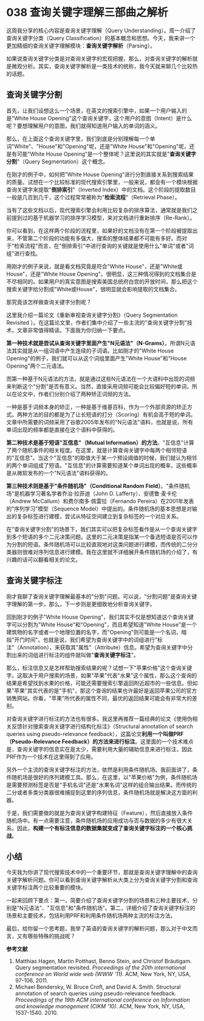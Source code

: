 # 038 查询关键字理解三部曲之解析

这周我分享的核心内容是查询关键字理解（Query
Understanding）。周一介绍了查询关键字分类（Query
Classification）的基本概念和思想。今天，我来讲一个更加精细的查询关键字理解模块：**查询关键字解析**（Parsing）。

如果说查询关键字分类是对查询关键字的宏观把握，那么，对查询关键字的解析就是微观分析。其实，查询关键字解析是一类技术的统称，我今天就来聊几个比较热的话题。

## 查询关键字分割

首先，让我们设想这么一个场景，在英文的搜索引擎中，如果一个用户输入的是"White
House
Opening"这个查询关键字，这个用户的意图（Intent）是什么呢？要想理解用户的意图，我们就得知道用户输入的单词的涵义。

那么，在上面这个查询关键字里，我们到底是分别理解每一个单词"White"、"House"和"Opening"呢，还是"White
House"和"Opening"呢，还是有可能"White House
Opening"是一个整体呢？这里说的其实就是"**查询关键字分割**"（Query
Segmentation）这个概念。

在刚才的例子中，如何把"White House
Opening"进行分割直接关系到搜索结果的质量。试想在一个比较标准的现代搜索引擎里，一般来说，都会有一个模块根据查询关键字来提取"**倒排索引**"（Inverted
Index）中的文档。这个阶段的提取数目一般是几百到几千，这个过程常常被称为"**检索流程**"（Retrieval
Phase）。

当有了这些文档以后，现代搜索引擎会利用比较复杂的排序算法，通常就是我们之前提到过的基于机器学习的排序学习模型，来对文档进行重新排序（Re-Rank）。

你可以看到，在这样两个阶段的流程里，如果好的文档没有在第一个阶段被提取出来，不管第二个阶段的功能有多强大，搜索的整体结果都不可能有多好。而对于"检索流程"而言，在"倒排索引"中进行查询的关键就是使用什么"单词"或者"词组"进行查找。

用刚才的例子来说，就是看文档究竟是符合"White
House"，还是"White或House"，还是"White House
Opening"。很明显，这三种情况得到的文档集合是不尽相同的。如果用户的真实意图是搜索美国总统府白宫的开放时间，那么把这个搜索关键字给分割成"White或House"，很明显就会影响提取的文档集合。

那究竟该怎样做查询关键字分割呢？

这里我介绍一篇论文《重新审视查询关键字分割》（Query Segmentation
Revisited
）。在这篇论文里，作者们集中介绍了一些主流的"查询关键字分割"技术，文章非常值得精读。下面我为你归纳一下要点。

**第一种技术就是尝试从查询关键字里面产生"N元语法"（N-Grams）**。所谓N元语法其实就是从一组词语中产生连续的子词语。比如刚才的"White
House Opening"的例子，我们就可以从这个词组里面产生"White House"和"House
Opening"两个二元语法。

而第一种基于N元语法的方法，就是通过这些N元语法在一个大语料中出现的词频来判断这个"分割"是否有意义。当然，直接采用词频可能会比较偏好短的单词，所以在论文中，作者们分别介绍了两种矫正词频的方法。

一种是基于词频本身的矫正，一种是基于维基百科，作为一个外部资源的矫正方式。两种方法的目的都是为了让长短语的打分（Scoring）有机会高于短的单词。文章中所需要的词频采用了谷歌2005年发布的"N元语法"语料，也就是说，所有单词出现的频率都是直接在这个语料中获得的。

**第二种技术是基于短语"互信息"（Mutual
Information）的方法**。"互信息"计算了两个随机事件的相关程度。在这里，就是计算查询关键字中每两个相邻短语的"互信息"。当这个"互信息"的取值大于某一个预设阈值的时候，我们就认为相邻的两个单词组成了短语。"互信息"的计算需要知道某个单词出现的概率，这些概率是从微软发布的一个"N元语法"语料获得的。

**第三种技术则是基于"条件随机场"（Conditional Random
Field）**。"条件随机场"是机器学习著名学者乔治·拉菲迪（John D.
Lafferty）、安德鲁·麦卡伦（Andrew McCallum）和费尔南多·佩雷拉（Fernando
Pereira）在2001年发表的"序列学习"模型（Sequence
Model）中提出的。条件随机场的基本思想是对输出的复杂标签进行建模，尝试从特征空间建立到复杂标签的一个对应关系。

在"查询关键字分割"的场景下，我们其实可以把复杂标签看作是从一个查询关键字到多个短语的多个二元决策问题。这里的二元决策是指某一个备选短语是否可以作为分割的短语。条件随机场可以比较直观地对这类问题进行建模，而传统的二分分类器则很难对序列信息进行建模。我在这里就不详细展开条件随机场的介绍了，有兴趣的话可以翻看相关的论文。

## 查询关键字标注

刚才我聊了查询关键字理解最基本的"分割"问题。可以说，"分割问题"是查询关键字理解的第一步。那么，下一步则是更细致地分析查询关键字。

回到刚才的例子"White House
Opening"，我们其实不仅是想知道这个查询关键字可以分割为"White
House"和"Opening"，而且希望知道"White
House"是一个建筑物的名字或者一个地理位置的名字，而"Opening"则可能是一个名词，暗指"开门时间"。也就是说，我们希望为查询关键字中的词组进行"标注"（Annotation），来获取其"属性"（Attribute）信息。希望为查询关键字中分割出来的词组进行标注的组件就叫做"**查询关键字标注**"。

那么，标注信息又是怎样帮助搜索结果的呢？试想一下"苹果价格"这个查询关键字。这取决于用户搜索的场景，如果"苹果"代表"水果"这个属性，那么这个查询的结果是希望找到水果的价格，可能还需要搜索引擎返回附近超市的一些信息。但如果"苹果"其实代表的是"手机"，那这个查询的结果也许最好是返回苹果公司的官方销售网站。你看，"苹果"所代表的属性不同，最优的返回结果可能会有非常大的差别。

对查询关键字进行标注的方法也有很多。我这里再推荐一篇经典的论文《使用伪相关反馈针对搜索查询关键字进行结构化标注》（Structural
annotation of search queries using pseudo-relevance
feedback），这篇论文**利用一个叫做PRF（Pseudo-Relevance
Feedback）的方法来进行标注**。这里面的一个技术难点是，查询关键字的信息实在是太少，需要利用大量的辅助信息来进行标注，因此PRF作为一个技术在这里得到了应用。

另外一个主流的查询关键字标注的方法，依然是利用条件随机场。我前面讲了，条件随机场是很好的序列建模工具。那么，在这里，以"苹果价格"为例，条件随机场是需要预测标签是否是"手机名词"还是"水果名词"这样的组合输出结果。而传统的二分或者多类分类器很难捕捉到这里的序列信息，条件随机场就是解决这方面的利器。

于是，我们需要做的就是为查询关键字构建特征（Feature），然后直接放入条件随机场中。有一点需要注意，条件随机场的应用成功与否与数据的多少有很大关系。因此，**构建一个有标注信息的数据集就变成了查询关键字标注的一个核心挑战**。

## 小结

今天我为你讲了现代搜索技术中的一个重要环节，那就是查询关键字理解中的查询关键字解析问题。你可以看到查询关键字解析从大类上分为查询关键字分割和查询关键字标注两个比较重要的模块。

一起来回顾下要点：第一，简要介绍了查询关键字分割的场景和三种主要技术，分别是"N元语法"、"互信息"和"条件随机场"。第二，详细介绍了查询关键字标注的场景和主要技术，包括利用PRF和利用条件随机场两种主流的标注方法。

最后，给你留一个思考题，我举了英语的查询关键字的解析问题，那么对于中文而言，又有哪些特殊的挑战呢？

**参考文献**

1.  Matthias Hagen, Martin Potthast, Benno Stein, and Christof
    Bräutigam. Query segmentation revisited. *Proceedings of the 20th
    international conference on World wide web (WWW '11)*. ACM, New
    York, NY, USA, 97-106. 2011.
2.  Michael Bendersky, W. Bruce Croft, and David A. Smith. Structural
    annotation of search queries using pseudo-relevance feedback.
    *Proceedings of the 19th ACM international conference on Information
    and knowledge management (CIKM '10)*. ACM, New York, NY, USA,
    1537-1540. 2010.
